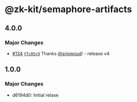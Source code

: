 # @zk-kit/semaphore-artifacts

## 4.0.0

### Major Changes

- [#134](https://github.com/privacy-scaling-explorations/snark-artifacts/pull/134) [`ffc05c9`](https://github.com/privacy-scaling-explorations/snark-artifacts/commit/ffc05c90f53a2be68c9a6fe2ca6f3e04faf315e7) Thanks [@sripwoud](https://github.com/sripwoud)! - release v4

## 1.0.0

### Major Changes

- d6194d0: Initial relase
